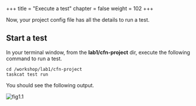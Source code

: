 +++
title = "Execute a test"
chapter = false
weight = 102
+++

Now, your project config file has all the details to run a test.

## Start a test

In your terminal window, from the **lab1/cfn-project** dir, execute the following command to run a test.

```
cd /workshop/lab1/cfn-project
taskcat test run
```

You should see the following output.

![fig1.1](/images/taskcat_execution.gif)
